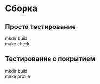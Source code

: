 # Сборка
## Просто тестирование
mkdir build  
make check
## Тестирование с покрытием
mkdir build  
make profile
